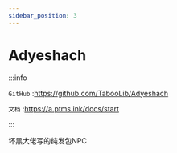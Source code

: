 ```yaml
---
sidebar_position: 3
---
```


# Adyeshach

:::info

`GitHub` :https://github.com/TabooLib/Adyeshach

`文档` :https://a.ptms.ink/docs/start

:::

坏黑大佬写的纯发包NPC
